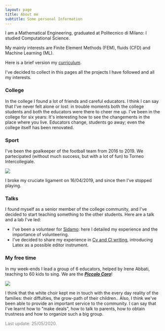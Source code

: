 ```yaml
---
layout: page
title: About me
subtitle: Some personal Information
---
```


I am a  Mathematical Engineering, graduated at Politecnico di Milano: I studied Computational Science.

My mainly interests are Finite Element Methods (FEM), fluids (CFD) and Machine Learning (ML).

Here is a brief version my [curriculum](https://alberto1artoni.github.io/assets/pdf/Curriculum.pdf).

I've decided to collect in this pages all the projects I have followed and all my interests.


### College

In the college I found a lot of friends and careful educators. I think I can say that I've never felt alone or lost: in trouble moments both the college students and both the educators were there to cheer me up.
I've been in the college for six years: It's interesting how to see the changements in the place where you live. Educators change, students go away; even the college itself has been renovated. 


### Sport 

I've been the goalkeeper of the football team from 2016 to 2019. We partecipated (without much success, but with a lot of fun) to Torneo Intercollegiale.

![](https://alberto1artoni.github.io/assets/img/Portiere.jpg)

I broke my cruciate ligament on 16/04/2019, and since then I've stopped playing.

### Talks
I found myself as a senior member of the college community, and I've decided to start teaching something to the other students.
Here are a talk and a lab I've led:

- I've been a volunteer for [Sidamo](https://alberto1artoni.github.io/assets/pdf/SidamoTalk.pdf): here I detailed my experience and the importance of volunteering.
- I've decided to share my experience in [Cv and Cl writing](https://alberto1artoni.github.io/assets/pdf/Cv_Presentazione.pdf), introducing Latex as a possible editor instrument.


### My free time

In my week-ends I lead a group of 6 educators, helped by Irene Abbati, teaching to 60 kids to sing. We are the [***Piccolo Coro***]("http://marcosim.homepc.it:8082/coroPoviglio/?p=piccolo_coro")!

![](https://alberto1artoni.github.io/assets/img/Coro.jpg)

I think that the white choir kept me in touch with the every day reality of the families: their diffulties, the grow-path of their children..
Also, I think we've been able to provide an important service to the community. I can say that I've learnt how to "make deals", how to talk to parents, how to obtain trustness and how to organize such a big group.


<p> <span style="color:grey"> Last update: 25/05/2020.</span></p>
